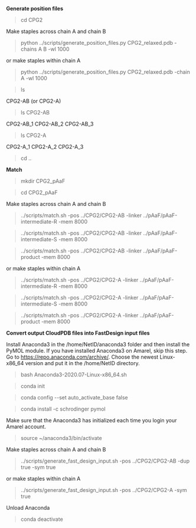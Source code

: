**Generate position files**
> cd CPG2

Make staples across chain A and chain B
> python ../scripts/generate_position_files.py CPG2_relaxed.pdb -chains A B -wl 1000

or make staples within chain A
> python ../scripts/generate_position_files.py CPG2_relaxed.pdb -chain A -wl 1000

> ls

CPG2-AB (or CPG2-A)
> ls CPG2-AB

CPG2-AB_1 CPG2-AB_2 CPG2-AB_3
> ls CPG2-A

CPG2-A_1 CPG2-A_2 CPG2-A_3
> cd ..

**Match**
> mkdir CPG2_pAaF

> cd CPG2_pAaF

Make staples across chain A and chain B
> ../scripts/match.sh -pos ../CPG2/CPG2-AB -linker ../pAaF/pAaF-intermediate-R -mem 8000

> ../scripts/match.sh -pos ../CPG2/CPG2-AB -linker ../pAaF/pAaF-intermediate-S -mem 8000

> ../scripts/match.sh -pos ../CPG2/CPG2-AB -linker ../pAaF/pAaF-product -mem 8000

or make staples within chain A
> ../scripts/match.sh -pos ../CPG2/CPG2-A -linker ../pAaF/pAaF-intermediate-R -mem 8000

> ../scripts/match.sh -pos ../CPG2/CPG2-A -linker ../pAaF/pAaF-intermediate-S -mem 8000

> ../scripts/match.sh -pos ../CPG2/CPG2-A -linker ../pAaF/pAaF-product -mem 8000

**Convert output CloudPDB files into FastDesign input files**

Install Anaconda3 in the /home/NetID/anaconda3 folder and then install the PyMOL module. If you have installed Anaconda3 on Amarel, skip this step.
Go to https://repo.anaconda.com/archive/. Choose the newest Linux-x86_64 version and put it in the /home/NetID directory.
> bash Anaconda3-2020.07-Linux-x86_64.sh

> conda init

> conda config --set auto_activate_base false

> conda install -c schrodinger pymol

Make sure that the Anaconda3 has initialized each time you login your Amarel account.
> source ~/anaconda3/bin/activate

Make staples across chain A and chain B
> ../scripts/generate_fast_design_input.sh -pos ../CPG2/CPG2-AB -dup true -sym true

or make staples within chain A
> ../scripts/generate_fast_design_input.sh -pos ../CPG2/CPG2-A -sym true

Unload Anaconda
> conda deactivate
